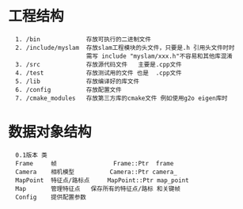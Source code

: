 # 工程结构 
      1. /bin             存放可执行的二进制文件
      2. /include/myslam  存放slam工程模块的头文件，只要是.h 引用头文件时时
                          需写 include "myslam/xxx.h"不容易和其他库混淆
      3. /src             存放源代码文件   主要是.cpp文件
      4. /test            存放测试用的文件 也是  .cpp文件
      5. /lib             存放编译好的库文件
      6. /config          存放配置文件
      7. /cmake_modules   存放第三方库的cmake文件 例如使用g2o eigen库时


# 数据对象结构
      0.1版本 类
      Frame     帧                Frame::Ptr  frame 
      Camera    相机模型          Camera::Ptr camera_
      MapPoint  特征点/路标点     MapPoint::Ptr map_point 
      Map       管理特征点   保存所有的特征点/路标 和关键帧
      Config    提供配置参数





